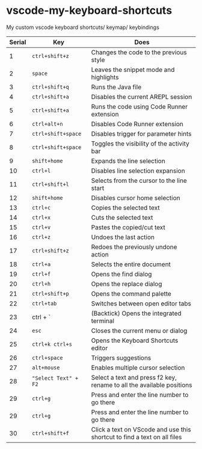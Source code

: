 # vscode-my-keyboard-shortcuts
My custom vscode keyboard shortcuts/ keymap/ keybindings  
 


| Serial | Key              | Does                                          |
| ------ | ---------------- | --------------------------------------------- |
| 1      | `ctrl+shift+z`   | Changes the code to the previous style        |
| 2      | `space`          | Leaves the snippet mode and highlights        |
| 3      | `ctrl+shift+q`   | Runs the Java file                            |
| 4      | `ctrl+shift+a`   | Disables the current AREPL session            |
| 5      | `ctrl+shift+a`   | Runs the code using Code Runner extension     |
| 6      | `ctrl+alt+n`     | Disables Code Runner extension                |
| 7      | `ctrl+shift+space` | Disables trigger for parameter hints        |
| 8      | `ctrl+shift+space` | Toggles the visibility of the activity bar    |
| 9      | `shift+home`     | Expands the line selection                    |
| 10     | `ctrl+l`         | Disables line selection expansion              |
| 11     | `ctrl+shift+l`  | Selects from the cursor to the line start      |
| 12     | `shift+home`     | Disables cursor home selection                 |
| 13     | `ctrl+c`         | Copies the selected text                       |
| 14     | `ctrl+x`         | Cuts the selected text                         |
| 15     | `ctrl+v`         | Pastes the copied/cut text                     |
| 16     | `ctrl+z`         | Undoes the last action                         |
| 17     | `ctrl+shift+z`   | Redoes the previously undone action            |
| 18     | `ctrl+a`         | Selects the entire document                    |
| 19     | `ctrl+f`         | Opens the find dialog                          |
| 20     | `ctrl+h`         | Opens the replace dialog                       |
| 21     | `ctrl+shift+p`   | Opens the command palette                      |
| 22     | `ctrl+tab`       | Switches between open editor tabs              |
| 23     | ctrl + `        | (Backtick) Opens the integrated terminal         |
| 24     | `esc`            | Closes the current menu or dialog              |
| 25     | `ctrl+k ctrl+s` | Opens the Keyboard Shortcuts editor            |
| 26     | `ctrl+space`     | Triggers suggestions                           |
| 27     | `alt+mouse`      | Enables multiple cursor selection              |
| 28     | `"Select Text" + F2 ` |  Select a text and press f2 key, rename to all the available positions |
| 29     | `ctrl+g` |  Press and enter the line number to go there |
| 29     | `ctrl+g` |  Press and enter the line number to go there |
|30 | `ctrl+shift+f ` |  Click a text on VScode and use this shortcut to find a text on all files |



